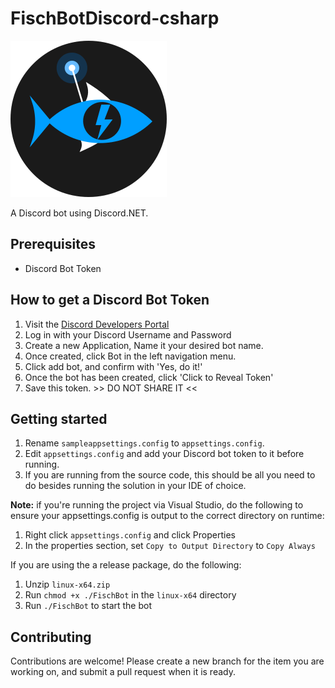 # FischBotDiscord-csharp

<img src="assets/FischBotIcon.png" width="250px" alt="FischBot Icon">

A Discord bot using Discord.NET.

## Prerequisites 

* Discord Bot Token

## How to get a Discord Bot Token

1. Visit the [Discord Developers Portal](http://discord.com/developers/applications)
2. Log in with your Discord Username and Password
3. Create a new Application, Name it your desired bot name.
4. Once created, click Bot in the left navigation menu.
5. Click add bot, and confirm with 'Yes, do it!'
6. Once the bot has been created, click 'Click to Reveal Token'
7. Save this token. >> DO NOT SHARE IT <<

## Getting started

1. Rename `sampleappsettings.config` to `appsettings.config`.
2. Edit `appsettings.config` and add your Discord bot token to it before running.
3. If you are running from the source code, this should be all you need to do besides running the solution in your IDE of choice.

**Note:** if you're running the project via Visual Studio, do the following to ensure your appsettings.config is output to the correct directory on runtime:
1. Right click `appsettings.config` and click Properties
2. In the properties section, set `Copy to Output Directory` to `Copy Always`

If you are using the a release package, do the following:

1. Unzip `linux-x64.zip`
1. Run `chmod +x ./FischBot` in the `linux-x64` directory
2. Run `./FischBot` to start the bot

## Contributing

Contributions are welcome! Please create a new branch for the item you are working on, and submit a pull request when it is ready.
